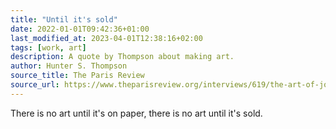 ```yaml
---
title: "Until it's sold"
date: 2022-01-01T09:42:36+01:00
last_modified_at: 2023-04-01T12:38:16+02:00
tags: [work, art]
description: A quote by Thompson about making art.
author: Hunter S. Thompson
source_title: The Paris Review
source_url: https://www.theparisreview.org/interviews/619/the-art-of-journalism-no-1-hunter-s-thompson
---
```


There is no art until it's on paper, there is no art until it's sold.
